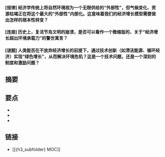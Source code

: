 #### [规律] 经济学传统上将自然环境视为一个无限供给的“外部性”，但气候变化、资源枯竭正在将这个最大的“外部性”内部化。这意味着我们的经济增长模型需要做出怎样的根本性转变？


#### [连接] 历史上，复活节岛文明的崩溃，是否可以看作一个微缩版的、关于“经济增长超出环境承载力”的警世寓言？


#### [谜题] 人类能否在不放弃经济增长的前提下，通过技术创新（如清洁能源、循环经济）实现“绿色增长”，从而解决环境危机？这是一个技术问题，还是一个深刻的制度和激励问题？


## 摘要


## 要点

- 
- 
- 

## 链接

- [[{h3_subfolder} MOC]]
